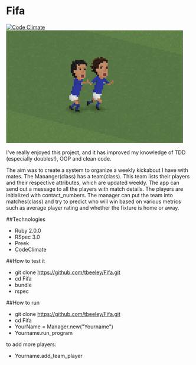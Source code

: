 Fifa
====

[![Code Climate](https://codeclimate.com/github/tbeeley/Fifa/badges/gpa.svg)](https://codeclimate.com/github/tbeeley/Fifa)
![Picture](./assets/tardelli1.png)

I've really enjoyed this project, and it has improved my knowledge of TDD (especially doubles!), OOP and clean code. 

The aim was to create a system to organize a weekly kickabout I have with mates. The Mananger(class) has a team(class). This team lists their players and their respective attributes, which are updated weekly. The app can send out a message to all the players with match details. The players are initialized with contact_numbers. The manager can put the team into matches(class) and try to predict who will win based on various metrics such as average player rating and whether the fixture is home or away. 

##Technologies

- Ruby 2.0.0
- RSpec 3.0
- Preek
- CodeClimate 

##How to test it

- git clone https://github.com/tbeeley/Fifa.git
- cd Fifa
- bundle
- rspec

##How to run

- git clone https://github.com/tbeeley/Fifa.git
- cd Fifa
- YourName = Manager.new("Yourname")
- Yourname.run_program

to add more players:
- Yourname.add_team_player



